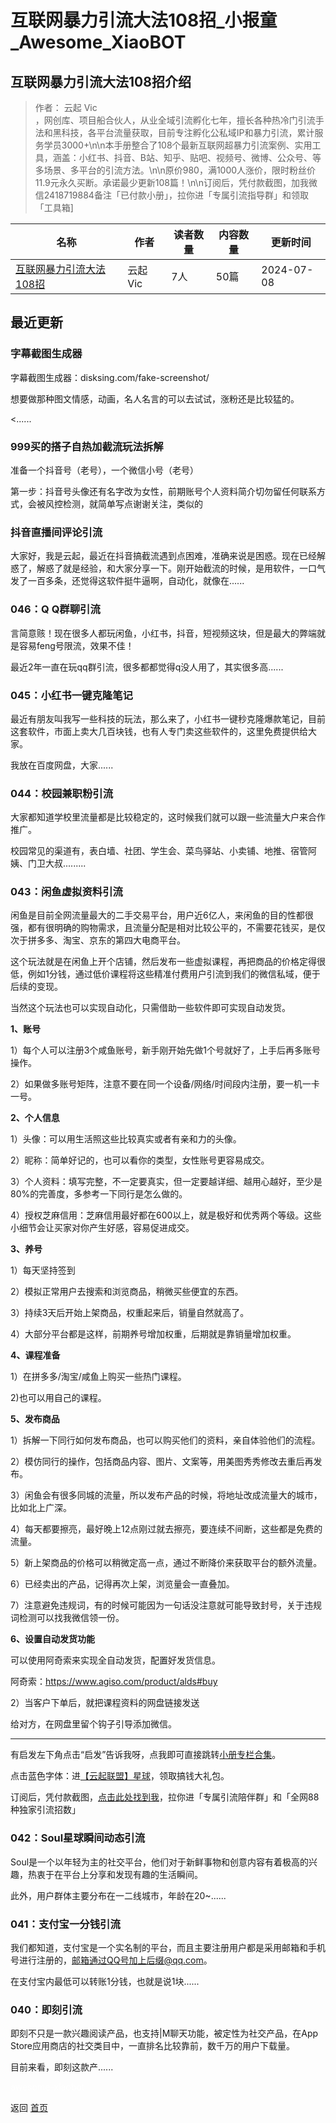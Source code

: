 # 互联网暴力引流大法108招_小报童_Awesome_XiaoBOT

## 互联网暴力引流大法108招介绍
> 作者： 云起 Vic  
，网创库、项目船合伙人，从业全域引流孵化七年，擅长各种热冷门引流手法和黑科技，各平台流量获取，目前专注孵化公私域IP和暴力引流，累计服务学员3000+\n\n本手册整合了108个最新互联网超暴力引流案例、实用工具，涵盖：小红书、抖音、B站、知乎、贴吧、视频号、微博、公众号、等多场景、多平台的引流方法。\n\n原价980，满1000人涨价，限时粉丝价11.9元永久买断。承诺最少更新108篇！\n\n订阅后，凭付款截图，加我微信2418719884备注「已付款小册」，拉你进「专属引流指导群」和领取「工具箱]  
  


|名称|作者|读者数量|内容数量|更新时间|
|---|---|---|---|---|
|[互联网暴力引流大法108招](https://xiaobot.net/p/yunqi888?refer=0b133df9-27dc-423b-8101-639049001c13)|云起 Vic|7人|50篇|2024-07-08|

## 最近更新
### 字幕截图生成器

字幕截图生成器：disksing.com/fake-screenshot/

想要做那种图文情感，动画，名人名言的可以去试试，涨粉还是比较猛的。

<......

### 999买的搭子自热加截流玩法拆解

准备一个抖音号（老号），一个微信小号（老号）

第一步：抖音号头像还有名字改为女性，前期账号个人资料简介切勿留任何联系方式，会被风控检测，就简单写点谢谢关注，类似的

### 抖音直播间评论引流

大家好，我是云起，最近在抖音搞截流遇到点困难，准确来说是困惑。现在已经解惑了，解惑了就是经验，和大家分享一下。刚开始截流的时候，是用软件，一口气发了一百多条，还觉得这软件挺牛逼啊，自动化，就像在......

### 046：Q Q群聊引流

言简意赅！现在很多人都玩闲鱼，小红书，抖音，短视频这块，但是最大的弊端就是容易feng号限流，效果不佳！

最近2年一直在玩qq群引流，很多都都觉得q没人用了，其实很多高......

### 045：小红书一键克隆笔记

最近有朋友叫我写一些科技的玩法，那么来了，小红书一键秒克隆爆款笔记，目前这套软件，市面上卖大几百块钱，也有人专门卖这些软件的，这里免费提供给大家。

我放在百度网盘，大家......

### 044：校园兼职粉引流

大家都知道学校里流量都是比较稳定的，这时候我们就可以跟一些流量大户来合作推广。

校园常见的渠道有，表白墙、社团、学生会、菜鸟驿站、小卖铺、地推、宿管阿姨、门卫大叔.........

### 043：闲鱼虚拟资料引流

闲鱼是目前全网流量最大的二手交易平台，用户近6亿人，来闲鱼的目的性都很强，都有很明确的购物需求，且流量分配是相对比较公平的，不需要花钱买，是仅次于拼多多、淘宝、京东的第四大电商平台。

这个玩法就是在闲鱼上开个店铺，然后发布一些虚拟课程，再把商品的价格定得很低，例如1分钱，通过低价课程将这些精准付费用户引流到我们的微信私域，便于后续的变现。

当然这个玩法也可以实现自动化，只需借助一些软件即可实现自动发货。

**1、账号**

1）每个人可以注册3个咸鱼账号，新手刚开始先做1个号就好了，上手后再多账号操作。

2）如果做多账号矩阵，注意不要在同一个设备/网络/时间段内注册，要一机一卡一号。

**2、个人信息**

1）头像：可以用生活照这些比较真实或者有亲和力的头像。

2）昵称：简单好记的，也可以看你的类型，女性账号更容易成交。

3）个人资料：填写完整，不一定要真实，但一定要越详细、越用心越好，至少是80%的完善度，多参考一下同行是怎么做的。

4）授权芝麻信用：芝麻信用最好都在600以上，就是极好和优秀两个等级。这些小细节会让买家对你产生好感，容易促进成交。

**3、养号**

1）每天坚持签到

2）模拟正常用户去搜索和浏览商品，稍微买些便宜的东西。

3）持续3天后开始上架商品，权重起来后，销量自然就高了。

4）大部分平台都是这样，前期养号增加权重，后期就是靠销量增加权重。

**4、课程准备**

1）在拼多多/淘宝/咸鱼上购买一些热门课程。

2)也可以用自己的课程。

**5、发布商品**

1）拆解一下同行如何发布商品，也可以购买他们的资料，亲自体验他们的流程。

2）模仿同行的操作，包括商品内容、图片、文案等，用美图秀秀修改去重后再发布。

3）闲鱼会有很多同城的流量，所以发布产品的时候，将地址改成流量大的城市，比如北上广深。

4）每天都要擦亮，最好晚上12点刚过就去擦亮，要连续不间断，这些都是免费的流量。

5）新上架商品的价格可以稍微定高一点，通过不断降价来获取平台的额外流量。

6）已经卖出的产品，记得再次上架，浏览量会一直叠加。

7）注意避免违规词，有的时候可能因为一句话没注意就可能导致封号，关于违规词检测可以找我微信领一份。

**6、设置自动发货功能**

可以使用阿奇索来实现全自动发货，配置好发货信息。

阿奇索：<https://www.agiso.com/product/alds#buy>

2）当客户下单后，就把课程资料的网盘链接发送

给对方，在网盘里留个钩子引导添加微信。

* * *

有启发左下角点击“启发”告诉我呀，点我即可直接跳转[小册专栏合集](https://xiaobot.net/post/60be8c49-0436-4fff-a795-efa50a8a3996?refer=92992e0a-8895-4df2-ad23-7bea6a37dae2)。

点击蓝色字体：进[【云起联盟】星球](https://t.zsxq.com/nuR4v)，领取搞钱大礼包。

订阅后，凭付款截图，[点击此处找到我](https://xiaobot.net/post/60be8c49-0436-4fff-a795-efa50a8a3996?refer=92992e0a-8895-4df2-ad23-7bea6a37dae2)，拉你进「专属引流陪伴群」和「全网88种独家引流招数」

### 042：Soul星球瞬间动态引流

Soul是一个以年轻为主的社交平台，他们对于新鲜事物和创意内容有着极高的兴趣，热衷于在平台上分享和发现有趣的生活瞬间。

此外，用户群体主要分布在一二线城市，年龄在20~......

### 041：支付宝一分钱引流

我们都知道，支付宝是一个实名制的平台，而且主要注册用户都是采用邮箱和手机号进行注册的，邮箱通过QQ号加上后缀@qq.com。

在支付宝内最低可以转账1分钱，也就是说1块......

### 040：即刻引流

即刻不只是一款兴趣阅读产品，也支持|M聊天功能，被定性为社交产品，在App Store应用商店的社交类目中，一直排名比较靠前，数千万的用户下载量。

目前来看，即刻这款产......


<a href="https://github.com/Reno9527/awesome-xiaobot" style="color: white; text-decoration: none;">awesome-xiaobot</a>

返回 [首页](../README.md)
